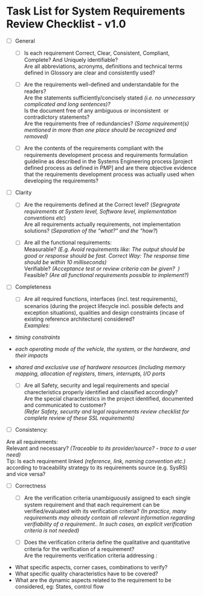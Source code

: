# Task List for System Requirements Review Checklist - v1.0

- [ ] General

  - [ ] Is each requirement Correct, Clear, Consistent, Compliant, Complete? And Uniquely identifiable?<br />
Are all abbreviations, acronyms, definitions and technical terms defined in Glossory are clear and consistently used?

  - [ ] Are the requirements well-defined and understandable for the readers?<br />
Are the statements sufficiently/concisely stated <em>(i.e. no unnecessary complicated and long sentences)?</em><br />
Is the document free of any ambiguous or inconsistent&nbsp; or contradictory statements?<br />
Are the requirements free of redundancies? <em>(Same requirement(s) mentioned in more than one place should be recognized and removed)</em>

  - [ ] Are the contents of the requirements compliant with the requirements development process and requirements formulation guideline as described in the Systems Engineering process [project defined process as defined in PMP] and are there objective evidence that the requirements development process was actually used when developing the requirements?

- [ ] Clarity

  - [ ] Are the requirements defined at the Correct level? (<em>Segregrate requirements at System level, Software level, implementation conventions etc</em>)<br />
Are all requirements actually requirements, not implementation solutions? (<em>Separation of the &ldquo;what?&rdquo; and the &ldquo;how?</em>)

  - [ ] Are all the functional requirements:<br />
Measurable? <em>(E.g. Avoid requirements like: The output should be good or response should be fast. Correct Way: The response time&nbsp; should be within 10 milliseconds) </em><br />
Verifiable? <em>(Acceptance test or review criteria can be given?&nbsp; ) </em><br />
Feasible? <em>(Are all functional requirements possible to implement?)</em>

- [ ] Completeness

  - [ ] Are all required functions, interfaces (incl. test requirements), scenarios (during the project lifecycle incl. possible defects and exception situations), qualities and design constraints (incase of existing reference architecture) considered?<br />
<em>Examples:<br />
- timing constraints<br />
- each operating mode of the vehicle, the system, or the hardware, and their impacts<br />
- shared and exclusive use of hardware resources (including memory mapping, allocation of registers, timers, interrupts, I/O ports</em>

  - [ ] Are all Safety, security and legal requirements and special charecteristics properly identified and classified accordingly?<br />
Are the special characteristics in the project identified, documented and communicated to customer?<br />
<em>(Refer Safety, security and legal requirements review checklist for complete review of these SSL requirements)</em>

- [ ] Consistency:</p>

<p>Are all requirements:<br />
Relevant and necessary?<em> (Traceable to its provider/source? - trace to a user need) </em><br />
Tip: Is each requirement linked <em>(reference, link, naming convention etc.)</em> according to traceability strategy to its requirements source (e.g. SysRS) and vice versa?

- [ ] Correctness

  - [ ] Are the verification criteria unambiguously assigned to each single system requirement and that each requirement can be verified/evaluated with its verification criteria? <em>(In practice, many requirements may already contain all relevant information regarding verifiability of a requirement.. In such cases, an explicit verification criteria is not needed)</em>

  - [ ] Does the verification criteria define the qualitative and quantitative criteria for the verification of a requirement?<br />
Are the requirements verification criteria addressing :<br />
- What specific aspects, corner cases, combinations to verify?<br />
- What specific quality characteristics have to be covered?<br />
- What are the dynamic aspects related to the requirement to be considered, eg: States, control flow
